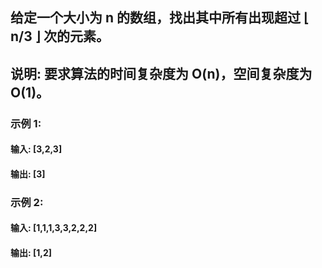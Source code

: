 ## 给定一个大小为 n 的数组，找出其中所有出现超过 ⌊ n/3 ⌋ 次的元素。

## 说明: 要求算法的时间复杂度为 O(n)，空间复杂度为 O(1)。

### 示例 1:

#### 输入: [3,2,3]
#### 输出: [3]

### 示例 2:

#### 输入: [1,1,1,3,3,2,2,2]
#### 输出: [1,2]